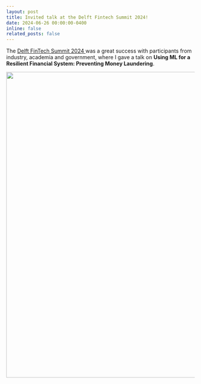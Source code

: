 ```yaml
---
layout: post
title: Invited talk at the Delft Fintech Summit 2024!
date: 2024-06-26 00:00:00-0400
inline: false
related_posts: false
---
```


The <a href="https://www.linkedin.com/posts/venchandrasekar_delftfintechsummit-fintech-innovation-activity-7214553632677998592-s7SC"> Delft FinTech Summit 2024 </a>was a great success with participants from industry, academia and government, 
where I gave a talk on **Using ML for a Resilient Financial System: Preventing Money Laundering**.

<center>

<img src="/assets/img/FinTech.jpg" width="546" height="819">

</center>

